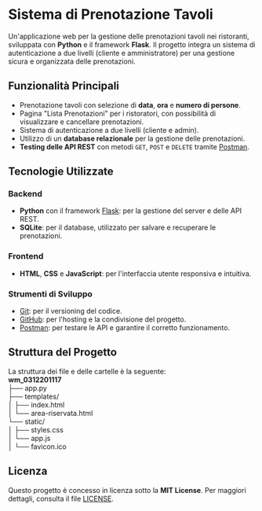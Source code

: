 # Sistema di Prenotazione Tavoli

Un'applicazione web per la gestione delle prenotazioni tavoli nei ristoranti, sviluppata con **Python** e il framework **Flask**. Il progetto integra un sistema di autenticazione a due livelli (cliente e amministratore) per una gestione sicura e organizzata delle prenotazioni.

## Funzionalità Principali
- Prenotazione tavoli con selezione di **data**, **ora** e **numero di persone**.
- Pagina "Lista Prenotazioni" per i ristoratori, con possibilità di visualizzare e cancellare prenotazioni.
- Sistema di autenticazione a due livelli (cliente e admin).
- Utilizzo di un **database relazionale** per la gestione delle prenotazioni.
- **Testing delle API REST** con metodi `GET`, `POST` e `DELETE` tramite [Postman](https://www.postman.com/).

## Tecnologie Utilizzate
### Backend
- **Python** con il framework [Flask](https://flask.palletsprojects.com/): per la gestione del server e delle API REST.
- **SQLite**: per il database, utilizzato per salvare e recuperare le prenotazioni.

### Frontend
- **HTML**, **CSS** e **JavaScript**: per l'interfaccia utente responsiva e intuitiva.

### Strumenti di Sviluppo
- [Git](https://git-scm.com/): per il versioning del codice.
- [GitHub](https://github.com/): per l'hosting e la condivisione del progetto.
- [Postman](https://www.postman.com/): per testare le API e garantire il corretto funzionamento.

## Struttura del Progetto
La struttura dei file e delle cartelle è la seguente:    
**wm_0312201117**  
├── app.py   
├── templates/   
│ ├── index.html   
│ └── area-riservata.html   
└── static/   
│ ├── styles.css   
│ └── app.js      
│ └── favicon.ico  

## Licenza

Questo progetto è concesso in licenza sotto la **MIT License**. Per maggiori dettagli, consulta il file [LICENSE](./LICENSE.txt).
